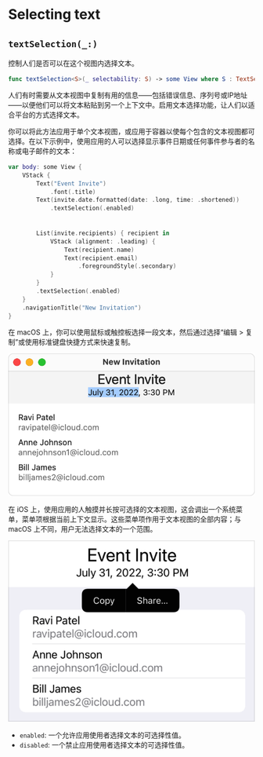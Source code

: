 # Selecting text



## `textSelection(_:)`

控制人们是否可以在这个视图内选择文本。

```swift
func textSelection<S>(_ selectability: S) -> some View where S : TextSelectability
```

人们有时需要从文本视图中复制有用的信息——包括错误信息、序列号或IP地址——以便他们可以将文本粘贴到另一个上下文中。启用文本选择功能，让人们以适合平台的方式选择文本。

你可以将此方法应用于单个文本视图，或应用于容器以使每个包含的文本视图都可选择。在以下示例中，使用应用的人可以选择显示事件日期或任何事件参与者的名称或电子邮件的文本：

```swift
var body: some View {
    VStack {
        Text("Event Invite")
            .font(.title)
        Text(invite.date.formatted(date: .long, time: .shortened))
            .textSelection(.enabled)


        List(invite.recipients) { recipient in
            VStack (alignment: .leading) {
                Text(recipient.name)
                Text(recipient.email)
                    .foregroundStyle(.secondary)
            }
        }
        .textSelection(.enabled)
    }
    .navigationTitle("New Invitation")
}
```

在 macOS 上，你可以使用鼠标或触控板选择一段文本，然后通过选择“编辑 > 复制”或使用标准键盘快捷方式来快速复制。

![View-textSelection-1@2x](../../images/View-textSelection-1@2x.png)

在 iOS 上，使用应用的人触摸并长按可选择的文本视图，这会调出一个系统菜单，菜单项根据当前上下文显示。这些菜单项作用于文本视图的全部内容；与 macOS 上不同，用户无法选择文本的一个范围。

![View-textSelection-2@2x](../../images/View-textSelection-2@2x.png)

- `enabled`: 一个允许应用使用者选择文本的可选择性值。
- `disabled`: 一个禁止应用使用者选择文本的可选择性值。

